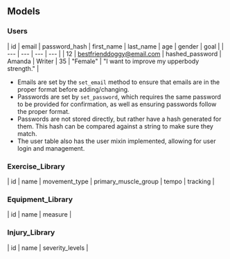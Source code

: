 ## Models
### Users
| id | email | password_hash | first_name | last_name | age | gender | goal |
| --- | --- | --- | --- |
| 12 | bestfrienddoggy@email.com | hashed_password | Amanda | Writer | 35 | "Female" | "I want to improve my upperbody strength." |

- Emails are set by the `set_email` method to ensure that emails are in the proper format before adding/changing.
- Passwords are set by `set_password`, which requires the same password to be provided for confirmation, as well as ensuring passwords follow the proper format.
- Passwords are not stored directly, but rather have a hash generated for them. This hash can be compared against a string to make sure they match.
- The user table also has the user mixin implemented, allowing for user login and management. 

### Exercise_Library
| id | name | movement_type | primary_muscle_group | tempo | tracking |

### Equipment_Library
| id | name | measure |

### Injury_Library
| id | name | severity_levels |
